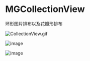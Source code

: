 # MGCollectionView
环形图片排布以及花瓣形排布

![CollectionView.gif](http://upload-images.jianshu.io/upload_images/1429890-dc763ef1afa4fd75.gif?imageMogr2/auto-orient/strip)

![image](http://upload-images.jianshu.io/upload_images/1429890-ca3cac35dae655f3.png?imageMogr2/auto-orient/strip%7CimageView2/2/w/1240)

![image](http://upload-images.jianshu.io/upload_images/1429890-17f5591b466f930a.png?imageMogr2/auto-orient/strip%7CimageView2/2/w/1240)
